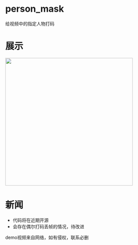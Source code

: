 # person_mask
给视频中的指定人物打码
  
# 展示
<img src="https://github.com/yfq512/person_mask/demo.gif" width="400"/>

# 新闻
* 代码将在近期开源
* 会存在偶尔打码丢帧的情况，待改进

demo视频来自网络，如有侵权，联系必删
